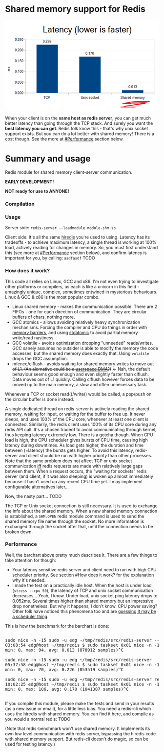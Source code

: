 # Shared memory support for Redis

![Average latency: TCP=0.226ms Unix_socket=0.170ms Shared_memory=0.013ms](docs/latency_barchart.png)

When your client is on the **same host as redis server**, you can get much better latency than going through the TCP stack. And surely you want the **best latency you can get**. Redis folk know this - that's why unix socket support exists. But you can do a lot better with shared memory! There is a cost though. See the more at [#Performance](#performance) section below.

# Summary and usage

Redis module for shared memory client-server communication.

**EARLY DEVELOPMENT!**

**NOT ready for use to ANYONE!**


### Compilation

### Usage

Server side: `redis-server --loadmodule module-shm.so`

Client side: It's all the same [hiredis](https://github.com/redis/hiredis) you're used to using. Latency has its tradeoffs - to achieve maximum latency, a single thread is working at 100% load, actively reading for changes in memory. So, you must first understand this (see more at [#Performance](#performance) section below), and confirm latency is important for you, by calling: `asdfasdf`
TODO

### How does it work?

This code all relies on Linux, GCC and x86. I'm not even trying to investigate other platforms or compilers, as each is like a unicorn in this field - amazingly unique, complex, sometimes entwined in mysterious behaviours. Linux & GCC & x86 is the most popular combo.
* Linux shared memory - makes the communication possible. There are 2 FIFOs - one for each direction of communication. They are circular buffers of chars, nothing more.
* GCC atomics - allows avoiding relatively heavy synchronization mechanisms. Forcing the compiler and CPU do things in order with [memory barriers](https://gcc.gnu.org/onlinedocs/gcc-4.4.0/gcc/Atomic-Builtins.html), and using [stdatomic](http://en.cppreference.com/w/c/atomic) to avoid partial memory write/read nastiness.
* GCC volatile - avoids optimization dropping "unneeded" reads/writes. GCC sanely assumes no outsider is able to modify the memory the code accesses, but the shared memory does exactly that. Using `volatile` drops the GCC assumption.
* ~~mfence/clflush - avoids waiting for shared memory writes to move out of L1. (An alernative could be a [userspace DMA](https://github.com/ikwzm/udmabuf)?)~~ <- Nah, the default behaviour seems good enough and even slightly faster than clflush. Data moves out of L1 quickly. Calling clflush however forces data to be moved up to the main memory, a slow and often unnecessary task. 

Whenever a TCP or socket read()/write() would be called, a pop/push on the circular buffer is done instead.

A single dedicated thread on redis-server is actively reading the shared memory, waiting for input, or waiting for the buffer to free up. It never sleeps, and uses 100% of the CPU core, whenever at least one client is connected. Similarily, the redis client uses 100% of its CPU core during any redis API call. It's a chosen tradeof to avoid communicating through kernel, thus keeping latency extremely low. There is a gotcha though. When CPU load is high, the CPU scheduler gives bursts of CPU time, causing high latency during downtimes. As load gets higher, the duration and time between (=latency) the bursts gets higher. To avoid this latency, redis-server and client should be run with higher priority than other processes. Note that the same problem does not affect TCP or unix socket communication [iff](https://en.wikipedia.org/wiki/If_and_only_if) redis requests are made with relatively large gaps between them. When a request occurs, the "waiting for sockets" redis server (and client, if it was also sleeping) is woken up almost immediately because it hasn't used up any recent CPU time yet. I may implement configurable alternatives later...

Now, the nasty part...
TODO

The TCP or Unix socket connection is still necessary. It is used to exchange the info about the shared memory. When a new shared memory connection is established, a `SHM.OPEN` redis module command is used to send the shared memory file name through the socket. No more information is exchanged through the socket after that, until the connection needs to be broken down.

### Performance

Well, the barchart above pretty much describes it. There are a few things to take attention for though:
* Your latency sensitive redis server and client need to run with high CPU scheduler priority. See section [#How does it work?](#how-does-it-work) for the explanation why it's needed.
* I made the test on a practically idle host. When the host is under load (`stress --cpu 50`), the latency of TCP and unix socket communication decreases... Yeah, I know. Under load, unix socket ping latency drops to 0.052ms. Several times higher than shared memory but an impressive drop nonetheless. But why it happens, I don't know. CPU power saving? Other folk have noticed this phenomena too and are [guessing it may be a scheduler thing](http://stackoverflow.com/questions/33950984/how-to-understand-redis-clis-result-vs-redis-benchmarks-result).

This is how the benchmark for the barchart is done:
<pre>

sudo nice -n -15 sudo -u edg ~/tmp/redis/src/redis-server --loadmodule ~/tmp/redis-module-shm/module-shm.so
03:08:54 edg@host ~/tmp/redis $ sudo taskset 0x01 nice -n -15 sudo -u edg ~/tmp/redis/src/redis-cli --latency
min: 0, max: 94, avg: 0.013 (878912 samples)^C

sudo nice -n -15 sudo -u edg ~/tmp/redis/src/redis-server
05:37:58 edg@host ~/tmp/redis $ sudo taskset 0x01 nice -n -15 sudo -u edg ~/tmp/redis/src/redis-cli --latency
min: 0, max: 70, avg: 0.226 (853519 samples)^C

sudo nice -n -15 sudo -u edg ~/tmp/redis/src/redis-server redis.conf # <- enabled unixsocket in conf
10:02:25 edg@host ~/tmp/redis $ sudo taskset 0x01 nice -n -15 sudo -u edg ~/tmp/redis/src/redis-cli -s redis.sock --latency
min: 0, max: 106, avg: 0.170 (1041387 samples)^C

</pre>

If you compile this module, please make the tests and send in your results (as a new issue or email), for a little less bias.
You need a redis-cli which uses the hiredis with shared memory. You can find it here, and compile as you would a normal redis: TODO 

(Note that redis-benchmark won't use shared memory. It implements its own low level communication with redis server, bypassing the hiredis code with shared memory support. But redis-cli doesn't do magic, so can be used for testing latency.)

